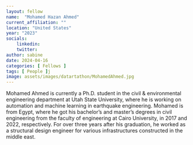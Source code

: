 ```yaml
---
layout: fellow
name:  "Mohamed Hazan Ahmed"
current_affiliation: ""
location: "United States"
year: "2023"
socials:
    linkedin: 
    twitter: 
author: sabine
date: 2024-04-16
categories: [ Fellows ]
tags: [ People ]j
image: assets/images/datartathon/MohamedAhmed.jpg
---
```


Mohamed Ahmed is currently a Ph.D. student in the civil & environmental engineering department at Utah State University, where he is working on automation and machine learning in earthquake engineering. Mohamed is from Egypt, where he got his bachelor’s and master’s degrees in civil engineering from the faculty of engineering at Cairo University, in 2017 and 2022, respectively. For over three years after his graduation, he worked as a structural design engineer for various infrastructures constructed in the middle east.